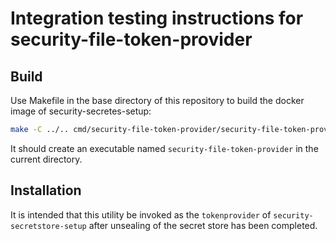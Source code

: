 # Integration testing instructions for security-file-token-provider

## Build

Use Makefile in the base directory of this repository to build the docker image of security-secretes-setup:

```sh
make -C ../.. cmd/security-file-token-provider/security-file-token-provider
```

It should create an executable named `security-file-token-provider` in the current directory.


## Installation

It is intended that this utility be invoked as the `tokenprovider` of `security-secretstore-setup`
after unsealing of the secret store has been completed.

